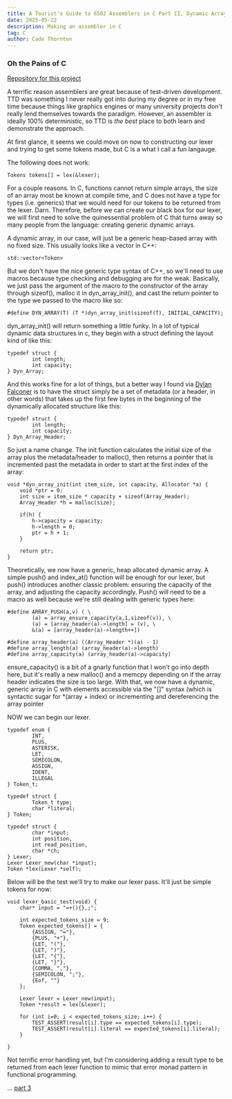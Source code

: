 ```yaml
---
title: A Tourist's Guide to 6502 Assemblers in C Part II, Dynamic Arrays & Lexer
date: 2025-05-22
description: Making an assembler in C
tag: C
author: Cade Thornton
---
```


### Oh the Pains of C

[Repository for this project](https://github.com/cade-th/assembler_c)

A terrific reason assemblers are great because of test-driven development. TTD was something I never really got into during my degree or in my free time because things like graphics engines or many university projects don't really lend themselves towards the paradigm. However, an assembler is ideally 100% deterministic, so TTD is *the best* place to both learn and demonstrate the approach. 

At first glance, it seems we could move on now to constructing our lexer and trying to get some tokens made, but C is a what I call a fun langauge. 

The following does not work:
```
Tokens tokens[] = lex(&lexer);
```

For a couple reasons. In C, functions cannot return simple arrays, the size of an array most be known at compile time, and C does not have a type for types (i.e. generics) that we would need for our tokens to be returned from the lexer. Darn. Therefore, before we can create our black box for our lexer, we will first need to solve the quinessential problem of C that turns away so many people from the language: creating generic dynamic arrays.

A dynamic array, in our case, will just be a generic heap-based array with no fixed size. This usually looks like a vector in C++:
```
std::vector<Token>
```

But we don't have the nice generic type syntax of C++, so we'll need to use macros because type checking and debugging are for the weak. Basically, we just pass the argument of the macro to the constructor of the array through sizeof(), malloc it in dyn_array_init(), and cast the return pointer to the type we passed to the macro like so:
```
#define DYN_ARRAY(T) (T *)dyn_array_init(sizeof(T), INITIAL_CAPACITY);
```

dyn_array_init() will return something a little funky. In a lot of typical dynamic data structures in c, they begin with a struct defining the layout kind of like this:
```
typedef struct {
        int length;
        int capacity;
} Dyn_Array;
```

And this works fine for a lot of things, but a better way I found via [Dylan Falconer](https://www.bytesbeneath.com/p/dynamic-arrays-in-c) is to have the struct simply be a set of metadata (or a header, in other words) that takes up the first few bytes in the beginning of the dynamically allocated structure like this:
```
typedef struct {
        int length;
        int capacity;
} Dyn_Array_Header;
```

So just a name change. The init function calculates the initial size of the array plus the metadata/header to malloc(), then returns a pointer that is incremented past the metadata in order to start at the first index of the array:

```
void *dyn_array_init(int item_size, int capacity, Allocator *a) {
    void *ptr = 0;
    int size = item_size * capacity + sizeof(Array_Header);
    Array_Header *h = malloc(size);

    if(h) {
        h->capacity = capacity;
        h->length = 0;
        ptr = h + 1;
    }

    return ptr;
}
```

Theoretically, we now have a generic, heap allocated dynamic array. A simple push() and index_at() function will be enough for our lexer, but push() introduces another classic problem: ensuring the capacity of the array, and adjusting the capacity accordingly. Push() will need to be a macro as well because we're still dealing with generic types here:
```
#define ARRAY_PUSH(a,v) ( \
        (a) = array_ensure_capacity(a,1,sizeof(v)), \
        (a) = [array_header(a)->length] = (v), \
        &(a) = [array_header(a)->length++])

#define array_header(a) ((Array_Header *)(a) - 1)
#define array_length(a) (array_header(a)->length)
#define array_capacity(a) (array_header(a)->capacity)
```

ensure_capacity() is a bit of a gnarly function that I won't go into depth here, but it's really a new malloc() and a memcpy depending on if the array header indicates the size is too large. With that, we now have a dynamic, generic array in C with elements accessible via the "[]" syntax (which is syntactic sugar for *(array + index) or incrementing and dereferencing the array pointer

NOW we can begin our lexer. 
```
typedef enum {
        INT, 
        PLUS,
        ASTERISK,
        LET,
        SEMICOLON,
        ASSIGN,
        IDENT,
        ILLEGAL
} Token_t;

typedef struct {
        Token_t type;
        char *literal;
} Token;

typedef struct {
        char *input;
        int position,
        int read_position,
        char *ch;
} Lexer;
Lexer Lexer_new(char *input);
Token *lex(Lexer *self);
```

Below will be the test we'll try to make our lexer pass. It'll just be simple tokens for now:
```
void lexer_basic_test(void) {
    char* input = "=+(){},;";

    int expected_tokens_size = 9;
    Token expected_tokens[] = {
        {ASSIGN, "="},
        {PLUS, "+"},
        {LET, "("},
        {LET, ")"},
        {LET, "{"},
        {LET, "}"},
        {COMMA, ","},
        {SEMICOLON, ";"},
        {Eof, ""}
    };

    Lexer lexer = Lexer_new(input);
    Token *result = lex(&lexer);

    for (int i=0; i < expected_tokens_size; i++) {
        TEST_ASSERT(result[i].type == expected_tokens[i].type);        
        TEST_ASSERT(result[i].literal == expected_tokens[i].literal);        
    }

}
```
Not terrific error handling yet, but I'm considering adding a result type to be returned from each lexer function to mimic that error monad pattern in functional programming.








... [part 3](cadethornton.com/posts/assemblers_p3)



